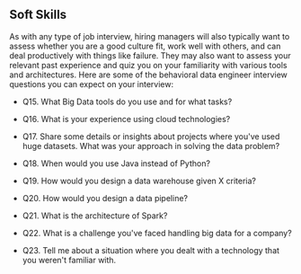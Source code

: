 ## Soft Skills
As with any type of job interview, hiring managers will also typically want to assess whether you are a good culture fit, work well with others, and can deal productively with things like failure. They may also want to assess your relevant past experience and quiz you on your familiarity with various tools and architectures. Here are some of the behavioral data engineer interview questions you can expect on your interview:

- Q15. What Big Data tools do you use and for what tasks?

- Q16. What is your experience using cloud technologies?

- Q17. Share some details or insights about projects where you've used huge datasets. What was your approach in solving the data problem?

- Q18. When would you use Java instead of Python?

- Q19. How would you design a data warehouse given X criteria?

- Q20. How would you design a data pipeline?

- Q21. What is the architecture of Spark?

- Q22. What is a challenge you've faced handling big data for a company?

- Q23. Tell me about a situation where you dealt with a technology that you weren't familiar with.  

